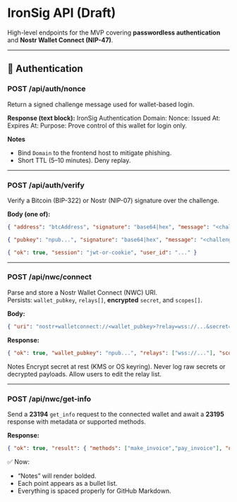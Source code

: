 # IronSig API (Draft)

High-level endpoints for the MVP covering **passwordless authentication** and **Nostr Wallet Connect (NIP-47)**.

---

## 🔐 Authentication

### POST /api/auth/nonce
Return a signed challenge message used for wallet-based login.

**Response (text block):**
IronSig Authentication
Domain: <your-domain>
Nonce: <uuid>
Issued At: <iso8601>
Expires At: <iso8601>
Purpose: Prove control of this wallet for login only.

**Notes**
- Bind `Domain` to the frontend host to mitigate phishing.  
- Short TTL (5–10 minutes). Deny replay.  

---

### POST /api/auth/verify
Verify a Bitcoin (BIP-322) or Nostr (NIP-07) signature over the challenge.

**Body (one of):**
```json
{ "address": "btcAddress", "signature": "base64|hex", "message": "<challenge>" }
```
```json
{ "pubkey": "npub...", "signature": "base64|hex", "message": "<challenge>" }
```
```json
{ "ok": true, "session": "jwt-or-cookie", "user_id": "..." }
```
---

### POST /api/nwc/connect
Parse and store a Nostr Wallet Connect (NWC) URI.  
Persists: `wallet_pubkey`, `relays[]`, **encrypted** `secret`, and `scopes[]`.

**Body:**
```json
{ "uri": "nostr+walletconnect://<wallet_pubkey>?relay=wss://...&secret=<hex>[&lud16=...]" }
```
**Response:**
```json
{ "ok": true, "wallet_pubkey": "npub...", "relays": ["wss://..."], "scopes": ["get_info","make_invoice"] }
```
Notes
Encrypt secret at rest (KMS or OS keyring).
Never log raw secrets or decrypted payloads.
Allow users to edit the relay list.

---

### POST /api/nwc/get-info
Send a **23194** `get_info` request to the connected wallet and await a **23195** response with metadata or supported methods.

**Response:**
```json
{ "ok": true, "result": { "methods": ["make_invoice","pay_invoice"], "node": "02abc...xyz" } }
```
✅ Now:
- “Notes” will render bolded.  
- Each point appears as a bullet list.  
- Everything is spaced properly for GitHub Markdown.  
